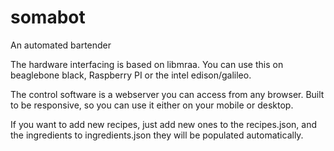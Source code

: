 # somabot
An automated bartender 

The hardware interfacing is based on libmraa. You can use this on beaglebone black, Raspberry PI or the intel edison/galileo. 

The control software is a webserver you can access from any browser. Built to be responsive, so you can use it either on your mobile or desktop. 

If you want to add new recipes, just add new ones to the recipes.json, and the ingredients to ingredients.json they will be populated automatically.

